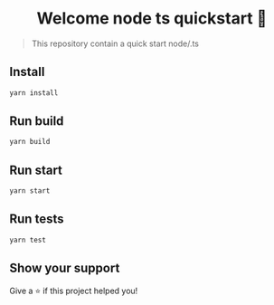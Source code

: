 <h1 align="center">Welcome node ts quickstart 👋</h1>

> This repository contain a quick start node/.ts

## Install

```sh
yarn install
```

## Run build

```sh
yarn build
```

## Run start

```sh
yarn start
``` 

## Run tests

```sh
yarn test
```

## Show your support

Give a ⭐️ if this project helped you!
